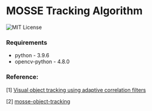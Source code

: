 # MOSSE Tracking Algorithm
![MIT License](https://img.shields.io/badge/license-MIT-blue.svg)

### Requirements
- python - 3.9.6
- opencv-python - 4.8.0

### Reference:
[1] [Visual object tracking using adaptive correlation filters](https://ieeexplore.ieee.org/document/5539960/)

[2] [mosse-object-tracking](https://github.com/TianhongDai/mosse-object-tracking)
